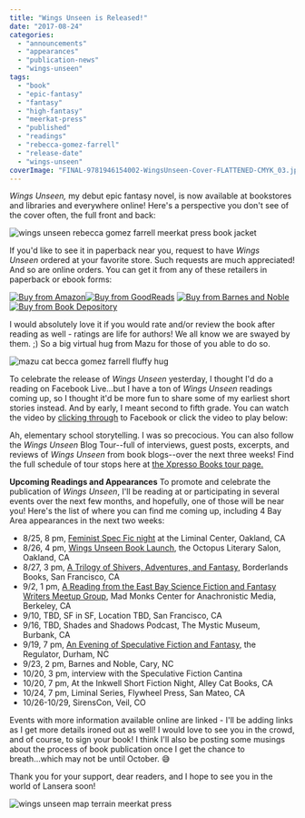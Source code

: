 ```yaml
---
title: "Wings Unseen is Released!"
date: "2017-08-24"
categories:
  - "announcements"
  - "appearances"
  - "publication-news"
  - "wings-unseen"
tags:
  - "book"
  - "epic-fantasy"
  - "fantasy"
  - "high-fantasy"
  - "meerkat-press"
  - "published"
  - "readings"
  - "rebecca-gomez-farrell"
  - "release-date"
  - "wings-unseen"
coverImage: "FINAL-9781946154002-WingsUnseen-Cover-FLATTENED-CMYK_03.jpg"
---
```


_Wings Unseen,_ my debut epic fantasy novel, is now available at bookstores and libraries and everywhere online! Here's a perspective you don't see of the cover often, the full front and back:

![wings unseen rebecca gomez farrell meerkat press book jacket](https://d2ypg8o05lff0b.cloudfront.net/wp-content/uploads/sites/3/2017/08/FINAL-9781946154002-WingsUnseen-Cover-FLATTENED-CMYK_03-500x348.jpg)

If you'd like to see it in paperback near you, request to have _Wings Unseen_ ordered at your favorite store. Such requests are much appreciated! And so are online orders. You can get it from any of these retailers in paperback or ebook forms:

[![Buy from Amazon](https://d2ypg8o05lff0b.cloudfront.net/wp-content/uploads/sites/3/2017/08/amazon_button.png)](http://www.amazon.com/dp/1946154008?tag=meerkatpress-20)[![Buy from GoodReads](https://d2ypg8o05lff0b.cloudfront.net/wp-content/uploads/sites/3/2017/08/goodreads_button.png)](https://www.goodreads.com/book/show/34649841-wings-unseen) [![Buy from Barnes and Noble](https://d2ypg8o05lff0b.cloudfront.net/wp-content/uploads/sites/3/2017/08/bnn_button.png)](https://www.qksrv.net/links/7737731/type/am/https://www.barnesandnoble.com/w/wings-unseen-rebecca-gomez-farrell/1126061986?ean=9781946154002&st=PLA&sid=BNB_DRS_Core+Shopping+Books_00000000&2sid=Google_&sourceId=PLGoP67429) [![Buy from Book Depository](https://d2ypg8o05lff0b.cloudfront.net/wp-content/uploads/sites/3/2017/08/bookdepository_button.png)](https://www.bookdepository.com/Wings-Unseen-Rebecca-Gomez-Farrell/9781946154002?redirected=true&utm_medium=Google&utm_campaign=Base4&utm_source=US&utm_content=Wings-Unseen&selectCurrency=USD&w=AFCCAU960Z8SXCA80CP6A73J&pdg=kwd-104399158419:cmp-710369722:adg-36534789829:crv-163849126532:pid-9781946154002&gclid=CjwKCAjw_dTMBRBHEiwApIzn_H4cHJoR6kxdzaLP6Z1Z1oCMpue9WDPWOKkzugXq3IDHWqn3OPNAexoCo5cQAvD_BwE)

I would absolutely love it if you would rate and/or review the book after reading as well - ratings are life for authors! We all know we are swayed by them. ;) So a big virtual hug from Mazu for those of you able to do so.

![mazu cat becca gomez farrell fluffy hug](https://d2ypg8o05lff0b.cloudfront.net/wp-content/uploads/sites/3/2017/08/mazu-hug-500x500.jpg)

To celebrate the release of _Wings Unseen_ yesterday, I thought I'd do a reading on Facebook Live...but I have a ton of _Wings Unseen_ readings coming up, so I thought it'd be more fun to share some of my earliest short stories instead. And by early, I meant second to fifth grade. You can watch the video by [clicking through](https://www.facebook.com/thegourmez/videos/vb.567409606/10154899503469607) to Facebook or click the video to play below:

Ah, elementary school storytelling. I was so precocious. You can also follow the _Wings Unseen_ Blog Tour--full of interviews, guest posts, excerpts, and reviews of _Wings Unseen_ from book blogs--over the next three weeks! Find the full schedule of tour stops here at [the Xpresso Books tour page](http://meerkatpress.com/event/wings-unseen-blog-tour/)[.](http://xpressobooktours.com/2017/06/01/tour-sign-up-wings-unseen-by-rebecca-gomez-farrell/)

**Upcoming Readings and Appearances** To promote and celebrate the publication of _Wings Unseen_, I'll be reading at or participating in several events over the next few months, and hopefully, one of those will be near you! Here's the list of where you can find me coming up, including 4 Bay Area appearances in the next two weeks:

- 8/25, 8 pm, [Feminist Spec Fic night](https://www.facebook.com/events/349587845473101) at the Liminal Center, Oakland, CA
- 8/26, 4 pm, [Wings Unseen Book Launch](https://www.facebook.com/events/845265645636939), the Octopus Literary Salon, Oakland, CA
- 8/27, 3 pm, [A Trilogy of Shivers, Adventures, and Fantasy,](https://www.facebook.com/events/244188962767472) Borderlands Books, San Francisco, CA
- 9/2, 1 pm, [A Reading from the East Bay Science Fiction and Fantasy Writers Meetup Group](https://www.facebook.com/events/1384209081676428/), Mad Monks Center for Anachronistic Media, Berkeley, CA
- 9/10, TBD, SF in SF, Location TBD, San Francisco, CA
- 9/16, TBD, Shades and Shadows Podcast, The Mystic Museum, Burbank, CA
- 9/19, 7 pm, [An Evening of Speculative Fiction and Fantasy,](http://www.regulatorbookshop.com/event/evening-speculative-fiction-fantasy-becca-gomez-farrell-mur-lafferty-%C2%A0james-maxey) the Regulator, Durham, NC
- 9/23, 2 pm, Barnes and Noble, Cary, NC
- 10/20, 3 pm, interview with the Speculative Fiction Cantina
- 10/20, 7 pm, At the Inkwell Short Fiction Night, Alley Cat Books, CA
- 10/24, 7 pm, Liminal Series, Flywheel Press, San Mateo, CA
- 10/26-10/29, SirensCon, Veil, CO

Events with more information available online are linked - I'll be adding links as I get more details ironed out as well! I would love to see you in the crowd, and of course, to sign your book! I think I'll also be posting some musings about the process of book publication once I get the chance to breath...which may not be until October. 😅

Thank you for your support, dear readers, and I hope to see you in the world of Lansera soon!

![wings unseen map terrain meerkat press](https://d2ypg8o05lff0b.cloudfront.net/wp-content/uploads/sites/3/2017/08/MAP-Final-500x316.jpg)
